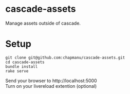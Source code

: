 # cascade-assets
Manage assets outside of cascade.

# Setup
```
git clone git@github.com:chapmanu/cascade-assets.git
cd cascade-assets
bundle install
rake serve
```
Send your browser to http://localhost:5000     
Turn on your livereload extention (optional)
